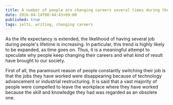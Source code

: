 ```yaml
---
title: A number of people are changing careers several times during their working lives. Why do people change careers? Is it a positive or negative development for society
date: 2016-04-14T00:44:43+09:00
published: true
tags: ielts, writing, changing careers
---
```




As the life expectancy is extended, the likelihood of having several job during people's lifetime is increasing. In particular, this trend is highly likely to be expanded, as time goes on. Thus, it is a meaningful attempt to speculate why people keep changing their careers and what kind of result have brought to our society.


First of all, the paramount reason of people constantly switching their job is that the jobs they have worked were disappearing because of technology advancement or industrial restructuring. It is said that a vast majority of people were compelled to leave the workplace where they have worked because the skill and knowledge they had was regarded as an obsolete one.
